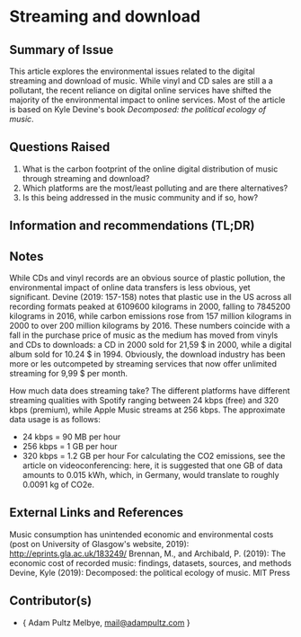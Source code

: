 <!-- Copy this template to add a new topic. Replace text in {brackets} with your content. -->
<!-- Template created for ECO_NIME wiki entries by Johnny Sullivan -->

# Streaming and download 

## Summary of Issue

This article explores the environmental issues related to the digital streaming and download of music. While vinyl and CD sales are still a a pollutant, the recent reliance on digital online services have shifted the majority of the environmental impact to online services. Most of the article is based on Kyle Devine's book *Decomposed: the political ecology of music*.

## Questions Raised

1. What is the carbon footprint of the online digital distribution of music through streaming and download?
2. Which platforms are the most/least polluting and are there alternatives?
3. Is this being addressed in the music community and if so, how?

## Information and recommendations (TL;DR)


## Notes

While CDs and vinyl records are an obvious source of plastic pollution, the environmental impact of online data transfers is less obvious, yet significant. Devine (2019: 157-158) notes that plastic use in the US across all recording formats peaked at 6109600 kilograms in 2000, falling to 7845200 kilograms in 2016, while carbon emissions rose from 157 million kilograms in 2000 to over 200 million kilograms by 2016. These numbers coincide with a fall in the purchase price of music as the medium has moved from vinyls and CDs to downloads: a CD in 2000 sold for 21,59 $ in 2000, while a digital album sold for 10.24 $ in 1994. Obviously, the download industry has been more or les outcompeted by streaming services that now offer unlimited streaming for 9,99 $ per month.

How much data does streaming take?
The different platforms have different streaming qualities with Spotify ranging between 24 kbps (free) and 320 kbps (premium), while Apple Music streams at 256 kbps. The approximate data usage is as follows:
- 24 kbps = 90 MB per hour
- 256 kbps = 1 GB per hour
- 320 kbps = 1.2 GB per hour
For calculating the CO2 emissions, see the article on videoconferencing: here, it is suggested that one GB of data amounts to 0.015 kWh, which, in Germany, would translate to roughly 0.0091 kg of CO2e.



## External Links and References

Music consumption has unintended economic and environmental costs (post on University of Glasgow's website, 2019): http://eprints.gla.ac.uk/183249/
Brennan, M., and Archibald, P. (2019): The economic cost of recorded music: findings, datasets, sources, and methods
Devine, Kyle (2019): Decomposed: the political ecology of music. MIT Press

## Contributor(s)

* { Adam Pultz Melbye, mail@adampultz.com }

